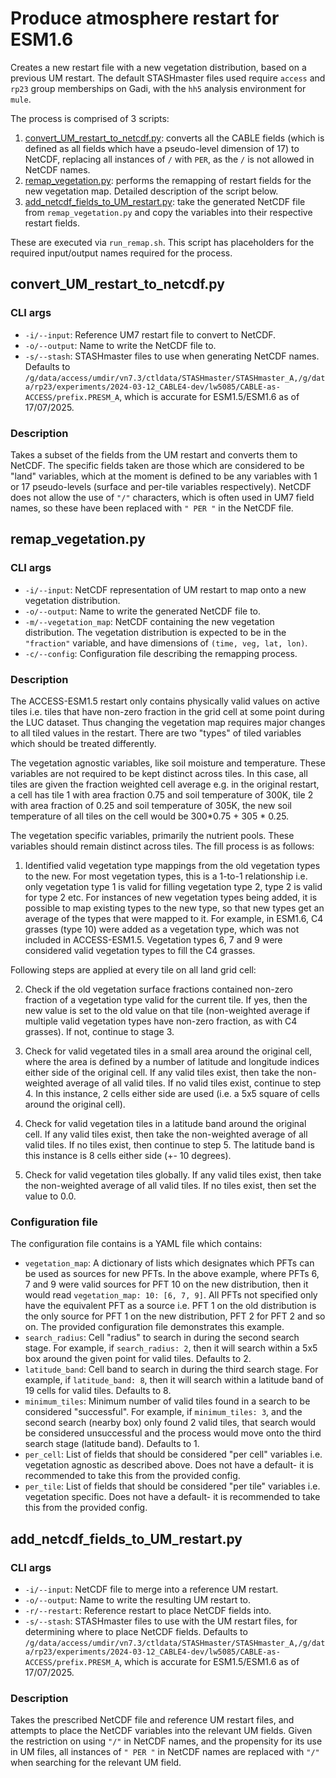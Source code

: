 # Produce atmosphere restart for ESM1.6

Creates a new restart file with a new vegetation distribution, based on a previous UM restart. The default STASHmaster files used require ```access``` and ```rp23``` group memberships on Gadi, with the ```hh5``` analysis environment for ```mule```.

The process is comprised of 3 scripts:

1. [convert_UM_restart_to_netcdf.py](#convert_UM_restart_to_netcdf.py): converts all the CABLE fields (which is defined as all fields which have a pseudo-level dimension of 17) to NetCDF, replacing all instances of ```/``` with ``` PER ```, as the ```/``` is not allowed in NetCDF names.
2. [remap_vegetation.py](#remap_vegetation.py): performs the remapping of restart fields for the new vegetation map. Detailed description of the script below.
3. [add_netcdf_fields_to_UM_restart.py](#add_netcdf_fields_to_UM_restart.py): take the generated NetCDF file from ```remap_vegetation.py``` and copy the variables into their respective restart fields.

These are executed via ```run_remap.sh```. This script has placeholders for the required input/output names required for the process.

## convert_UM_restart_to_netcdf.py

### CLI args

* ```-i/--input```: Reference UM7 restart file to convert to NetCDF.
* ```-o/--output```: Name to write the NetCDF file to.
* ```-s/--stash```: STASHmaster files to use when generating NetCDF names. Defaults to ```/g/data/access/umdir/vn7.3/ctldata/STASHmaster/STASHmaster_A,/g/data/rp23/experiments/2024-03-12_CABLE4-dev/lw5085/CABLE-as-ACCESS/prefix.PRESM_A```, which is accurate for ESM1.5/ESM1.6 as of 17/07/2025.

### Description

Takes a subset of the fields from the UM restart and converts them to NetCDF. The specific fields taken are those which are considered to be "land" variables, which at the moment is defined to be any variables with 1 or 17 pseudo-levels (surface and per-tile variables respectively). NetCDF does not allow the use of ```"/"``` characters, which is often used in UM7 field names, so these have been replaced with ```" PER "``` in the NetCDF file.

## remap_vegetation.py

### CLI args

* ```-i/--input```: NetCDF representation of UM restart to map onto a new vegetation distribution.
* ```-o/--output```: Name to write the generated NetCDF file to.
* ```-m/--vegetation_map```: NetCDF containing the new vegetation distribution. The vegetation distribution is expected to be in the ```"fraction"``` variable, and have dimensions of ```(time, veg, lat, lon)```.
* ```-c/--config```: Configuration file describing the remapping process.

### Description

The ACCESS-ESM1.5 restart only contains physically valid values on active tiles i.e. tiles that have non-zero fraction in the grid cell at some point during the LUC dataset. Thus changing the vegetation map requires major changes to all tiled values in the restart. There are two "types" of tiled variables which should be treated differently.

The vegetation agnostic variables, like soil moisture and temperature. These variables are not required to be kept distinct across tiles. In this case, all tiles are given the fraction weighted cell average e.g. in the original restart, a cell has tile 1 with area fraction 0.75 and soil temperature of 300K, tile 2 with area fraction of 0.25 and soil temperature of 305K, the new soil temperature of all tiles on the cell would be 300*0.75 + 305 * 0.25. 

The vegetation specific variables, primarily the nutrient pools. These variables should remain distinct across tiles. The fill process is as follows:

1. Identified valid vegetation type mappings from the old vegetation types to the new. For most vegetation types, this is a 1-to-1 relationship i.e. only vegetation type 1 is valid for filling vegetation type 2, type 2 is valid for type 2 etc. For instances of new vegetation types being added, it is possible to map existing types to the new type, so that new types get an average of the types that were mapped to it. For example, in ESM1.6, C4 grasses (type 10) were added as a vegetation type, which was not included in ACCESS-ESM1.5. Vegetation types 6, 7 and 9 were considered valid vegetation types to fill the C4 grasses.

Following steps are applied at every tile on all land grid cell:

2. Check if the old vegetation surface fractions contained non-zero fraction of a vegetation type valid for the current tile. If yes, then the new value is set to the old value on that tile (non-weighted average if multiple valid vegetation types have non-zero fraction, as with C4 grasses). If not, continue to stage 3.

3. Check for valid vegetated tiles in a small area around the original cell, where the area is defined by a number of latitude and longitude indices either side of the original cell. If any valid tiles exist, then take the non-weighted average of all valid tiles. If no valid tiles exist, continue to step 4. In this instance, 2 cells either side are used (i.e. a 5x5 square of cells around the original cell).

4. Check for valid vegetation tiles in a latitude band around the original cell. If any valid tiles exist, then take the non-weighted average of all valid tiles. If no tiles exist, then continue to step 5. The latitude band is this instance is 8 cells either side (+- 10 degrees).

5. Check for valid vegetation tiles globally. If any valid tiles exist, then take the non-weighted average of all valid tiles. If no tiles exist, then set the value to 0.0.

### Configuration file

The configuration file contains is a YAML file which contains:

* ```vegetation_map```: A dictionary of lists which designates which PFTs can be used as sources for new PFTs. In the above example, where PFTs 6, 7 and 9 were valid sources for PFT 10 on the new distribution, then it would read ```vegetation_map: 10: [6, 7, 9]```. All PFTs not specified only have the equivalent PFT as a source i.e. PFT 1 on the old distribution is the only source for PFT 1 on the new distribution, PFT 2 for PFT 2 and so on. The provided configuration file demonstrates this example.
* ```search_radius```: Cell "radius" to search in during the second search stage. For example, if ```search_radius: 2```, then it will search within a 5x5 box around the given point for valid tiles. Defaults to 2.
* ```latitude_band```: Cell band to search in during the third search stage. For example, if ```latitude_band: 8```, then it will search within a latitude band of 19 cells for valid tiles. Defaults to 8.
* ```minimum_tiles```: Minimum number of valid tiles found in a search to be considered "successful". For example, if ```minimum_tiles: 3```, and the second search (nearby box) only found 2 valid tiles, that search would be considered unsuccessful and the process would move onto the third search stage (latitude band). Defaults to 1.
* ```per_cell```: List of fields that should be considered "per cell" variables i.e. vegetation agnostic as described above. Does not have a default- it is recommended to take this from the provided config.
* ```per_tile```: List of fields that should be considered "per tile" variables i.e. vegetation specific. Does not have a default- it is recommended to take this from the provided config.

## add_netcdf_fields_to_UM_restart.py

### CLI args

* ```-i/--input```: NetCDF file to merge into a reference UM restart.
* ```-o/--output```: Name to write the resulting UM restart to.
* ```-r/--restart```: Reference restart to place NetCDF fields into.
* ```-s/--stash```: STASHmaster files to use with the UM restart files, for determining where to place NetCDF fields. Defaults to ```/g/data/access/umdir/vn7.3/ctldata/STASHmaster/STASHmaster_A,/g/data/rp23/experiments/2024-03-12_CABLE4-dev/lw5085/CABLE-as-ACCESS/prefix.PRESM_A```, which is accurate for ESM1.5/ESM1.6 as of 17/07/2025.

### Description

Takes the prescribed NetCDF file and reference UM restart files, and attempts to place the NetCDF variables into the relevant UM fields. Given the restriction on using ```"/"``` in NetCDF names, and the propensity for its use in UM files, all instances of ```" PER "``` in NetCDF names are replaced with ```"/"``` when searching for the relevant UM field.
